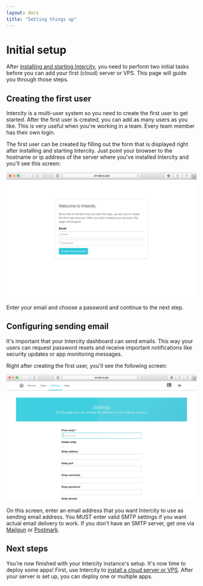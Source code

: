 ```yaml
---
layout: docs
title: "Setting things up"
---
```


<h1 class="m-t-0">Initial setup</h1>

After [installing and starting Intercity](/docs/index.html), you need to perform two initial tasks before you can add your first (cloud) server or VPS. This page will guide you through those steps.

## Creating the first user

Intercity is a multi-user system so you need to create the first user to get started. After the first user is created, you can add as many users as you like. This is very useful when you're working in a team. Every team member has their own login.

The first user can be created by filling out the form that is displayed right after installing and starting Intercity. Just point your browser to the hostname or ip address of the server where you've installed Intercity and you'll see this screen:

<img src="/images/initial-setup@2x.png" alt="Initial setup screen" class="img-responsive">

Enter your email and choose a password and continue to the next step.

## Configuring sending email

It's important that your Intercity dashboard can send emails. This way your users can request password resets and receive important notifications like security updates or app monitoring messages.

Right after creating the first user, you'll see the following screen:

<img src="/images/settings@2x.png" class="img-responsive">

On this screen, enter an email address that you want Intercity to use as sending email address. You MUST enter valid SMTP settings if you want actual email delivery to work. If you don't have an SMTP server, get one via [Mailgun](https://mailgun.com) or [Postmark](https://postmark.com).

## Next steps

You're now finished with your Intercity instance's setup. It's now time to deploy some apps! First, use Intercity to [install a cloud server or VPS](/docs/install-server.html). After your server is set up, you can deploy one or multiple apps.
